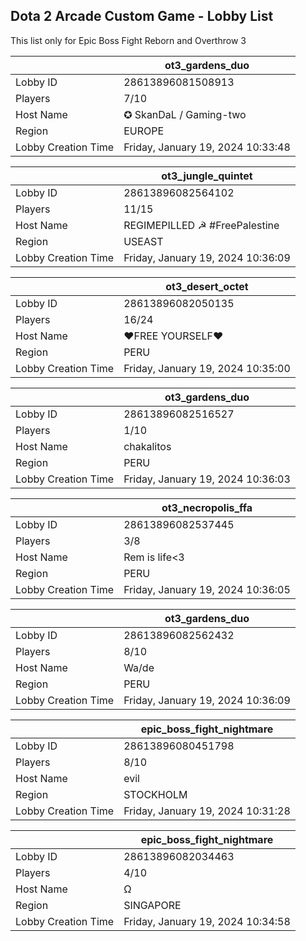 ## Dota 2 Arcade Custom Game - Lobby List

This list only for Epic Boss Fight Reborn and Overthrow 3

|  | ot3_gardens_duo |
| ------ | ------ |
| Lobby ID | 28613896081508913 |
| Players | 7/10 |
| Host Name | ✪ SkanDaL / Gaming-two |
| Region | EUROPE |
| Lobby Creation Time | Friday, January 19, 2024 10:33:48 |


|  | ot3_jungle_quintet |
| ------ | ------ |
| Lobby ID | 28613896082564102 |
| Players | 11/15 |
| Host Name | REGIMEPILLED ☭ #FreePalestine |
| Region | USEAST |
| Lobby Creation Time | Friday, January 19, 2024 10:36:09 |


|  | ot3_desert_octet |
| ------ | ------ |
| Lobby ID | 28613896082050135 |
| Players | 16/24 |
| Host Name | ♥FREE YOURSELF♥ |
| Region | PERU |
| Lobby Creation Time | Friday, January 19, 2024 10:35:00 |


|  | ot3_gardens_duo |
| ------ | ------ |
| Lobby ID | 28613896082516527 |
| Players | 1/10 |
| Host Name | chakalitos |
| Region | PERU |
| Lobby Creation Time | Friday, January 19, 2024 10:36:03 |


|  | ot3_necropolis_ffa |
| ------ | ------ |
| Lobby ID | 28613896082537445 |
| Players | 3/8 |
| Host Name | Rem is life<3 |
| Region | PERU |
| Lobby Creation Time | Friday, January 19, 2024 10:36:05 |


|  | ot3_gardens_duo |
| ------ | ------ |
| Lobby ID | 28613896082562432 |
| Players | 8/10 |
| Host Name | Wa/de |
| Region | PERU |
| Lobby Creation Time | Friday, January 19, 2024 10:36:09 |


|  | epic_boss_fight_nightmare |
| ------ | ------ |
| Lobby ID | 28613896080451798 |
| Players | 8/10 |
| Host Name | evil |
| Region | STOCKHOLM |
| Lobby Creation Time | Friday, January 19, 2024 10:31:28 |


|  | epic_boss_fight_nightmare |
| ------ | ------ |
| Lobby ID | 28613896082034463 |
| Players | 4/10 |
| Host Name | Ω |
| Region | SINGAPORE |
| Lobby Creation Time | Friday, January 19, 2024 10:34:58 |


